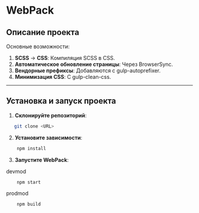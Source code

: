 # WebPack

## Описание проекта

Основные возможности:
1. **SCSS** → **CSS**: Компиляция SCSS в CSS.
2. **Автоматическое обновление страницы**: Через BrowserSync.
3. **Вендорные префиксы**: Добавляются с gulp-autoprefixer.
4. **Минимизация CSS**: С gulp-clean-css.

---

## Установка и запуск проекта

1. **Склонируйте репозиторий**:
```bash
   git clone <URL>
```
2. **Установите зависимости**:
```bash
    npm install
```
3. **Запустите WebPack**:

 devmod
```bash
    npm start
```
 prodmod
```bash
    npm build
```
